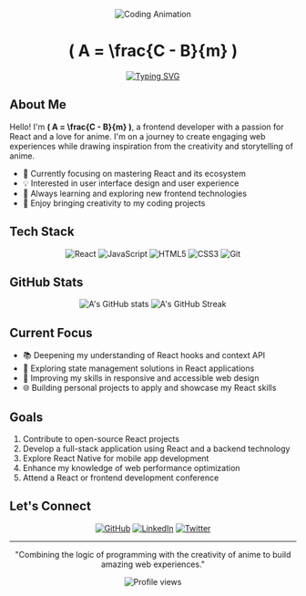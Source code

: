 <div align="center">

![Coding Animation](https://media.giphy.com/media/L1R1tvI9svkIWwpVYr/giphy.gif)

# \( A = \frac{C - B}{m} \)

[![Typing SVG](https://readme-typing-svg.herokuapp.com?font=Fira+Code&pause=1000&color=FF69B4&center=true&vCenter=true&width=435&lines=Frontend+Developer;React+Enthusiast;Anime+Fan)](https://git.io/typing-svg)

</div>

## About Me

Hello! I'm **\( A = \frac{C - B}{m} \)**, a frontend developer with a passion for React and a love for anime. I'm on a journey to create engaging web experiences while drawing inspiration from the creativity and storytelling of anime.

- 🚀 Currently focusing on mastering React and its ecosystem
- 💡 Interested in user interface design and user experience
- 🌱 Always learning and exploring new frontend technologies
- 🎨 Enjoy bringing creativity to my coding projects

## Tech Stack

<div align="center">

![React](https://img.shields.io/badge/-React-61DAFB?style=for-the-badge&logo=react&logoColor=black&labelColor=FF69B4)
![JavaScript](https://img.shields.io/badge/-JavaScript-F7DF1E?style=for-the-badge&logo=javascript&logoColor=black&labelColor=FF69B4)
![HTML5](https://img.shields.io/badge/-HTML5-E34F26?style=for-the-badge&logo=html5&logoColor=white&labelColor=FF69B4)
![CSS3](https://img.shields.io/badge/-CSS3-1572B6?style=for-the-badge&logo=css3&logoColor=white&labelColor=FF69B4)
![Git](https://img.shields.io/badge/-Git-F05032?style=for-the-badge&logo=git&logoColor=white&labelColor=FF69B4)

</div>

## GitHub Stats

<div align="center">

<img src="https://github-readme-stats.vercel.app/api?username=HiddenKeyDev&show_icons=true&theme=radical" alt="A's GitHub stats" />
<img src="https://github-readme-streak-stats.herokuapp.com/?user=HiddenKeyDev&theme=radical" alt="A's GitHub Streak" />

</div>

## Current Focus

- 📚 Deepening my understanding of React hooks and context API
- 🧠 Exploring state management solutions in React applications
- 🎨 Improving my skills in responsive and accessible web design
- 🌐 Building personal projects to apply and showcase my React skills

## Goals

1. Contribute to open-source React projects
2. Develop a full-stack application using React and a backend technology
3. Explore React Native for mobile app development
4. Enhance my knowledge of web performance optimization
5. Attend a React or frontend development conference

## Let's Connect

<div align="center">

[![GitHub](https://img.shields.io/badge/GitHub-100000?style=for-the-badge&logo=github&logoColor=white&labelColor=FF69B4)](https://github.com/HiddenKeyDev)
[![LinkedIn](https://img.shields.io/badge/LinkedIn-0077B5?style=for-the-badge&logo=linkedin&logoColor=white&labelColor=FF69B4)](Your-LinkedIn-URL)
[![Twitter](https://img.shields.io/badge/Twitter-1DA1F2?style=for-the-badge&logo=twitter&logoColor=white&labelColor=FF69B4)](Your-Twitter-URL)

</div>

---

<div align="center">

"Combining the logic of programming with the creativity of anime to build amazing web experiences."

![Profile views](https://komarev.com/ghpvc/?username=HiddenKeyDev&color=ff69b4)

</div>
